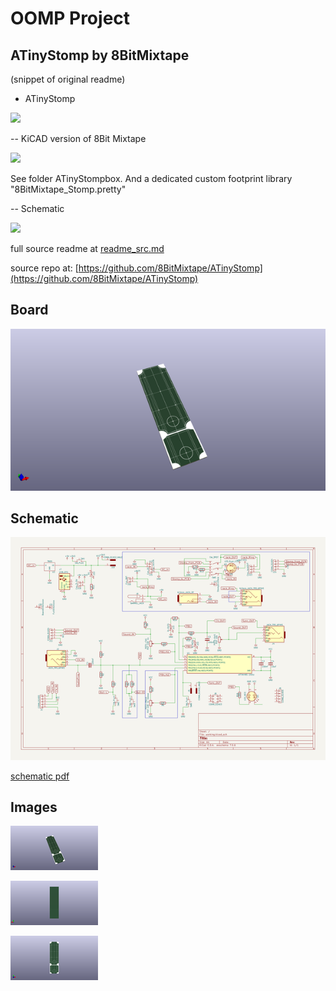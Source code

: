 # OOMP Project  
## ATinyStomp  by 8BitMixtape  
  
(snippet of original readme)  
  
- ATinyStomp  
  
![](images/Prototype_ATinyStomp.jpg)  
  
-- KiCAD version of 8Bit Mixtape  
  
![](images/KiCAD_designs_ATinyStomp.jpg)  
  
See folder ATinyStompbox. And a dedicated custom footprint library "8BitMixtape_Stomp.pretty"  
  
-- Schematic  
  
![](images/ATtinyStomp_schematics_v01.png)  
  
  
  
  
  full source readme at [readme_src.md](readme_src.md)  
  
source repo at: [https://github.com/8BitMixtape/ATinyStomp](https://github.com/8BitMixtape/ATinyStomp)  
## Board  
  
[![working_3d.png](working_3d_600.png)](working_3d.png)  
## Schematic  
  
[![working_schematic.png](working_schematic_600.png)](working_schematic.png)  
  
[schematic pdf](working_schematic.pdf)  
## Images  
  
[![working_3d.png](working_3d_140.png)](working_3d.png)  
  
[![working_3d_back.png](working_3d_back_140.png)](working_3d_back.png)  
  
[![working_3d_front.png](working_3d_front_140.png)](working_3d_front.png)  
